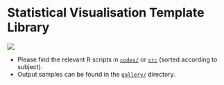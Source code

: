 # Statistical Visualisation Template Library

[![](https://img.shields.io/badge/Download-All%20files-blue?style=for-the-badge)](https://github.com/tanxpyox/professional-visualisation/archive/master.zip)

* Please find the relevant R scripts in [`codes/`](codes/) or [`src`](src/) (sorted according to subject).
* Output samples can be found in the [`gallery/`](gallery/) directory. 
